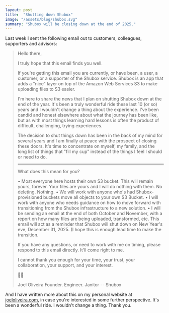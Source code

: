 ```yaml
---
layout: post
title:  "Shutting down Shubox"
image: "/assets/blog/shubox.svg"
summary: "Shubox will be closing down at the end of 2025."
---
```


Last week I sent the following email out to customers, colleagues, supporters
and advisors:

> Hello there,
> 
> I truly hope that this email finds you well.
> 
> If you're getting this email you are currently, or have been, a user, a
> customer, or a supporter of the Shubox service. Shubox is an app that adds a
> "nice" layer on top of the Amazon Web Services S3 to make uploading files to
> S3 easier.
> 
> I'm here to share the news that I plan on shutting Shubox down at the end of
> the year. It's been a truly wonderful ride these last 10 (or so) years and I
> wouldn't change a thing about the experience. I've been candid and honest
> elsewhere about what the journey has been like, but as with most things
> learning hard lessons is often the product of difficult, challenging, trying
> experiences.
> 
> The decision to shut things down has been in the back of my mind for several
> years and I am finally at peace with the prospect of closing these doors.
> It's time to concentrate on myself, my family, and the long list of things
> that "fill my cup" instead of the things I feel I should or need to do.
> 
> *** 
> 
> What does this mean for you?
> 
>  • Most everyone here hosts their own S3 bucket. This will remain yours,
>    forever. Your files are yours and I will do nothing with them. No deleting.
>    Nothing. 
>  • We will work with anyone who's had Shubox-provisioned buckets move all
>    objects to your own S3 Bucket.
>  • I will work with anyone who needs guidance on how to move forward with
>    transitioning from the Shubox infrastructure to a new solution.
>  • I will be sending an email at the end of both October and November, with a
>    report on how many files are being uploaded, transformed, etc. This email
>    will act as a reminder that Shubox will shut down on New Year's eve,
>    December 31, 2025. (I hope this is enough lead time to make the transition.
>
> If you have any questions, or need to work with me on timing, please respond
> to this email directly. It'll come right to me.
> 
> I cannot thank you enough for your time, your trust, your collaboration, your
> support, and your interest.
> 
> 🙏🏼️
> 
> Joel Oliveira
> Founder. Engineer. Janitor -- Shubox

And I have written more about this on my personal website at [joeloliveira.com], 
in case you're interested in some further perspective. It's been a wonderful ride. 
I wouldn't change a thing. Thank you.

[joeloliveira.com]: https://joeloliveira.com/2025/09/22/deciding-to-shut-down-shubox